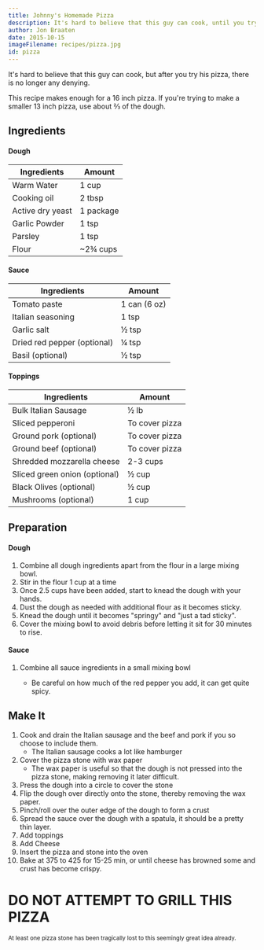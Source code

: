 ```yaml
---
title: Johnny's Homemade Pizza
description: It's hard to believe that this guy can cook, until you try his pizza
author: Jon Braaten
date: 2015-10-15
imageFilename: recipes/pizza.jpg
id: pizza
---
```


It's hard to believe that this guy can cook, but after you try his pizza, there is no longer any denying.

This recipe makes enough for a 16 inch pizza. If you're trying to make a smaller 13 inch pizza, use about ⅔ of the dough.

## Ingredients

#### Dough

| Ingredients      | Amount    |
| ---------------- | --------- |
| Warm Water       | 1 cup     |
| Cooking oil      | 2 tbsp    |
| Active dry yeast | 1 package |
| Garlic Powder    | 1 tsp     |
| Parsley          | 1 tsp     |
| Flour            | ~2¾ cups  |

#### Sauce

| Ingredients                 | Amount       |
| --------------------------- | ------------ |
| Tomato paste                | 1 can (6 oz) |
| Italian seasoning           | 1 tsp        |
| Garlic salt                 | ½ tsp        |
| Dried red pepper (optional) | ¼ tsp        |
| Basil (optional)            | ½ tsp        |

#### Toppings

| Ingredients                   | Amount         |
| ----------------------------- | -------------- |
| Bulk Italian Sausage          | ½ lb           |
| Sliced pepperoni              | To cover pizza |
| Ground pork (optional)        | To cover pizza |
| Ground beef (optional)        | To cover pizza |
| Shredded mozzarella cheese    | 2-3 cups       |
| Sliced green onion (optional) | ½ cup          |
| Black Olives (optional)       | ½ cup          |
| Mushrooms (optional)          | 1 cup          |

## Preparation

#### Dough

1. Combine all dough ingredients apart from the flour in a large mixing bowl.
1. Stir in the flour 1 cup at a time
1. Once 2.5 cups have been added, start to knead the dough with your hands.
1. Dust the dough as needed with additional flour as it becomes sticky.
1. Knead the dough until it becomes "springy" and "just a tad sticky".
1. Cover the mixing bowl to avoid debris before letting it sit for 30 minutes to rise.

#### Sauce

1. Combine all sauce ingredients in a small mixing bowl

   - Be careful on how much of the red pepper you add, it can get quite spicy.

## Make It

1. Cook and drain the Italian sausage and the beef and pork if you so choose to include them.
   - The Italian sausage cooks a lot like hamburger
1. Cover the pizza stone with wax paper
   - The wax paper is useful so that the dough is not pressed into the pizza stone, making removing it later difficult.
1. Press the dough into a circle to cover the stone
1. Flip the dough over directly onto the stone, thereby removing the wax paper.
1. Pinch/roll over the outer edge of the dough to form a crust
1. Spread the sauce over the dough with a spatula, it should be a pretty thin layer.
1. Add toppings
1. Add Cheese
1. Insert the pizza and stone into the oven
1. Bake at 375 to 425 for 15-25 min, or until cheese has browned some and crust has become crispy.

# DO NOT ATTEMPT TO GRILL THIS PIZZA

<sup>At least one pizza stone has been tragically lost to this seemingly great idea already.</sup>
